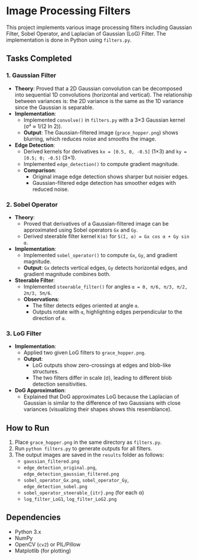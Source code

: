 # Image Processing Filters

This project implements various image processing filters including Gaussian Filter, Sobel Operator, and Laplacian of Gaussian (LoG) Filter. The implementation is done in Python using `filters.py`.

## Tasks Completed

### 1. Gaussian Filter
- **Theory**: Proved that a 2D Gaussian convolution can be decomposed into sequential 1D convolutions (horizontal and vertical). The relationship between variances is: the 2D variance is the same as the 1D variance since the Gaussian is separable.
- **Implementation**: 
  - Implemented `convolve()` in `filters.py` with a 3×3 Gaussian kernel (σ² ≈ 1/(2 ln 2)).
  - **Output**: The Gaussian-filtered image (`grace_hopper.png`) shows blurring, which reduces noise and smooths the image.
- **Edge Detection**:
  - Derived kernels for derivatives `kx = [0.5, 0, -0.5]` (1×3) and `ky = [0.5; 0; -0.5]` (3×1).
  - Implemented `edge_detection()` to compute gradient magnitude.
  - **Comparison**: 
    - Original image edge detection shows sharper but noisier edges.
    - Gaussian-filtered edge detection has smoother edges with reduced noise.

### 2. Sobel Operator
- **Theory**: 
  - Proved that derivatives of a Gaussian-filtered image can be approximated using Sobel operators `Gx` and `Gy`.
  - Derived steerable filter kernel `K(α)` for `S(I, α) = Gx cos α + Gy sin α`.
- **Implementation**:
  - Implemented `sobel_operator()` to compute `Gx`, `Gy`, and gradient magnitude.
  - **Output**: `Gx` detects vertical edges, `Gy` detects horizontal edges, and gradient magnitude combines both.
- **Steerable Filter**:
  - Implemented `steerable_filter()` for angles `α = 0, π/6, π/3, π/2, 2π/3, 5π/6`.
  - **Observations**: 
    - The filter detects edges oriented at angle `α`.
    - Outputs rotate with `α`, highlighting edges perpendicular to the direction of `α`.

### 3. LoG Filter
- **Implementation**:
  - Applied two given LoG filters to `grace_hopper.png`.
  - **Output**: 
    - LoG outputs show zero-crossings at edges and blob-like structures.
    - The two filters differ in scale (σ), leading to different blob detection sensitivities.
- **DoG Approximation**:
  - Explained that DoG approximates LoG because the Laplacian of Gaussian is similar to the difference of two Gaussians with close variances (visualizing their shapes shows this resemblance).

## How to Run
1. Place `grace_hopper.png` in the same directory as `filters.py`.
2. Run `python filters.py` to generate outputs for all filters.
3. The output images are saved in the `results` folder as follows:
   - `gaussian_filtered.png`
   - `edge_detection_original.png`, `edge_detection_gaussian_filtered.png`
   - `sobel_operator_Gx.png`, `sobel_operator_Gy`, `edge_detection_sobel.png`
   - `sobel_operator_steerable_{itr}.png` (for each α)
   - `log_filter_LoG1`, `log_filter_LoG2.png`

## Dependencies
- Python 3.x
- NumPy
- OpenCV (`cv2`) or PIL/Pillow
- Matplotlib (for plotting)